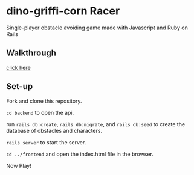 # dino-griffi-corn Racer
Single-player obstacle avoiding game made with Javascript and Ruby on Rails


## Walkthrough

[click here](https://youtu.be/xyqRFOPIAIw "Click here for video")

## Set-up

Fork and clone this repository. 

`cd backend` to open the api.

run `rails db:create`, `rails db:migrate`, and `rails db:seed` to create the database of obstacles and characters.

`rails server` to start the server.

`cd ../frontend` and open the index.html file in the browser. 

Now Play! 
